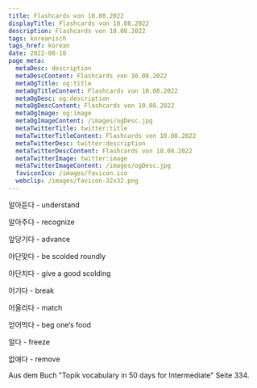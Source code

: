 ```yaml
---
title: Flashcards von 10.08.2022
displayTitle: Flashcards von 10.08.2022
description: Flashcards von 10.08.2022
tags: koreanisch
tags_href: korean
date: 2022-08-10
page_meta:
  metaDesc: description
  metaDescContent: Flashcards von 10.08.2022
  metaOgTitle: og:title
  metaOgTitleContent: Flashcards von 10.08.2022
  metaOgDesc: og:description
  metaOgDescContent: Flashcards von 10.08.2022
  metaOgImage: og:image
  metaOgImageContent: /images/ogDesc.jpg
  metaTwitterTitle: twitter:title
  metaTwitterTitleContent: Flashcards von 10.08.2022
  metaTwitterDesc: twitter:description
  metaTwitterDescContent: Flashcards von 10.08.2022
  metaTwitterImage: twitter:image
  metaTwitterImageContent: /images/ogDesc.jpg
  faviconIco: /images/favicon.ico
  webclip: /images/favicon-32x32.png
---
```


알아듣다 - understand

알아주다 - recognize

앞당기다 - advance

야단맞다 - be scolded roundly

야단치다 - give a good scolding

어기다 - break

어울리다 - match

얻어먹다 - beg one‘s food

얼다 - freeze

없애다 - remove

Aus dem Buch "Topik vocabulary in 50 days for Intermediate" Seite 334.

